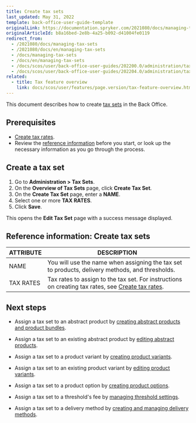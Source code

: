 ```yaml
---
title: Create tax sets
last_updated: May 31, 2022
template: back-office-user-guide-template
originalLink: https://documentation.spryker.com/2021080/docs/managing-tax-sets
originalArticleId: b8a16bed-2e8b-4a25-b092-d41004fe0119
redirect_from:
  - /2021080/docs/managing-tax-sets
  - /2021080/docs/en/managing-tax-sets
  - /docs/managing-tax-sets
  - /docs/en/managing-tax-sets
  - /docs/scos/user/back-office-user-guides/202200.0/administration/tax-sets/managing-tax-sets.html
  - /docs/scos/user/back-office-user-guides/202204.0/administration/tax-sets/managing-tax-sets.html
related:
  - title: Tax feature overview
    link: docs/scos/user/features/page.version/tax-feature-overview.html
---
```


This document describes how to create [tax sets](/docs/scos/user/features/{{site.version}}/tax-feature-overview.html) in the Back Office.

## Prerequisites

* [Create tax rates](/docs/scos/user/back-office-user-guides/{{site.version}}/administration/tax-rates/managing-tax-rates.html).  
* Review the [reference information](#reference-information-create-tax-sets) before you start, or look up the necessary information as you go through the process.

## Create a tax set

1. Go to **Administration&nbsp;<span aria-label="and then">></span> Tax Sets**.
2. On the **Overview of Tax Sets** page, click **Create Tax Set**.
3. On the **Create Tax Set** page, enter a **NAME**.
4. Select one or more **TAX RATES**.
5. Click **Save**.

This opens the **Edit Tax Set** page with a success message displayed.

## Reference information: Create tax sets

| ATTRIBUTE |DESCRIPTION  |
| --- | --- |
| NAME | You will use the name when assigning the tax set to products, delivery methods, and thresholds. |
| TAX RATES | Tax rates to assign to the tax set. For instructions on creating tax rates, see [Create tax rates](/docs/pbc/all/tax-management/{{site.version}}/base-shop/manage-in-the-back-office/create-tax-rates.html). |

## Next steps

* Assign a tax set to an abstract product by [creating abstract products and product bundles](/docs/pbc/all/product-information-management/{{site.version}}/base-shop/manage-in-the-back-office/products/manage-abstract-products-and-product-bundles/create-abstract-products-and-product-bundles.html).

* Assign a tax set to an existing abstract product by [editing abstract products](/docs/pbc/all/product-information-management/{{site.version}}/base-shop/manage-in-the-back-office/products/manage-abstract-products-and-product-bundles/edit-abstract-products-and-product-bundles.html).

* Assign a tax set to a product variant by [creating product variants](/docs/pbc/all/product-information-management/{{site.version}}/base-shop/manage-in-the-back-office/products/manage-product-variants/create-product-variants.html).

* Assign a tax set to an existing product variant by [editing product variants](/docs/pbc/all/product-information-management/{{site.version}}/base-shop/manage-in-the-back-office/products/manage-product-variants/edit-product-variants.html).

* Assign a tax set to a product option by [creating product options](/docs/pbc/all/product-information-management/{{page.version}}/base-shop/manage-in-the-back-office/product-options/create-product-options.html).

* Assign a tax set to a threshold's fee by [managing threshold settings](/docs/pbc/all/cart-and-checkout/{{site.version}}/base-shop/manage-in-the-back-office/manage-threshold-settings.html).

* Assign a tax set to a delivery method by [creating and managing delivery methods](/docs/scos/user/back-office-user-guides/{{site.version}}/administration/delivery-methods/creating-and-managing-delivery-methods.html).
